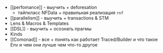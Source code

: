- [[perfomance]] - выучить + deforesation
	- тайпкласс NFData + правильная реализация `rnf`
- [[parallelism]] - выучить + transactions & STM
- Lens & Macros & Templates
- [[DSL]] - выучить + осознать прагмы
- Kinds
- [[Comonad]] - все + понять как работает Traced/Builder и что такое Env и чем они лучше чем что-то другое